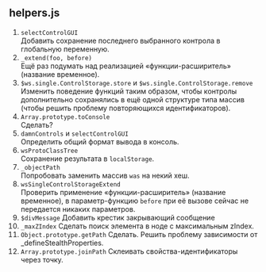 helpers.js
---
1.  `selectControlGUI`  
    Добавить сохранение последнего выбранного контрола в глобальную переменную.
2.  `_extend(foo, before)`  
    Ещё раз подумать над реализацией «функции-расширитель» (название временное).
3.  `$ws.single.ControlStorage.store` и `$ws.single.ControlStorage.remove`  
    Изменить поведение функций таким образом, чтобы контролы дополнительно сохранялись
    в ещё одной структуре типа массив (чтобы решить проблему повторяющихся идентификаторов).
4.  `Array.prototype.toConsole`  
    Сделать?
6.  `damnControls` и `selectControlGUI`  
    Определить общий формат вывода в консоль.
7.  `wsProtoClassTree`  
    Сохранение результата в `localStorage`.
8.  `_objectPath`  
    Попробовать заменить массив `was` на некий хеш.
9.  `wsSingleControlStorageExtend`  
    Проверить применение «функции-расширитель» (название временное),
    в параметр-функцию `before` при её вызове сейчас не передается никаких параметров.
10. `$divMessage`
    Добавить крестик закрывающий сообщение
11. `_maxZIndex`
    Сделать поиск элемента в ноде с максимальным zIndex.
12. `Object.prototype.getPath`
    Сделать. Решить проблему зависимости от _defineStealthProperties.
13. `Array.prototype.joinPath`
    Склеивать свойства-идентификаторы через точку.
